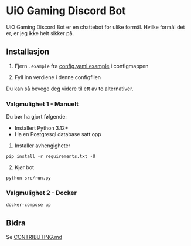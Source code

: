 # UiO Gaming Discord Bot

UiO Gaming Discord Bot er en chattebot for ulike formål. Hvilke formål det er, er jeg ikke helt sikker på.

## Installasjon

1. Fjern `.example` fra [config.yaml.example](src/config/config.yaml) i configmappen

2. Fyll inn verdiene i denne configfilen

Du kan så bevege deg videre til ett av to alternativer.

### Valgmulighet 1 - Manuelt

Du bør ha gjort følgende:

- Installert Python 3.12+
- Ha en Postgresql database satt opp


1. Installer avhengigheter

```
pip install -r requirements.txt -U
```

2. Kjør bot

```
python src/run.py
```

### Valgmulighet 2 - Docker

```
docker-compose up
```

## Bidra

Se [CONTRIBUTING.md](CONTRIBUTING.md)

